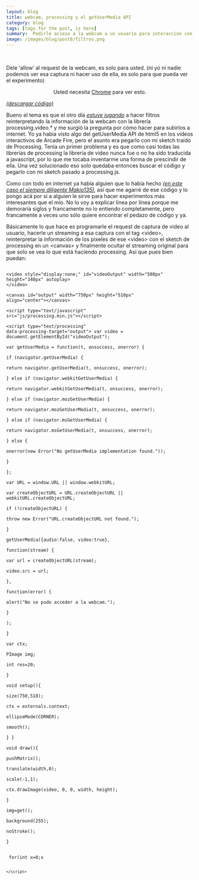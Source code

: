 ```yaml
---
layout: blog
title: webcam, processing y el getUserMedia API
category: blog
tags: [tags for the post, is here]  
summary:  Pedirle acceso a la webcam a un usuario para interacción con processing.js
image: /images/blog/post8/filtros.png
---
```


<br>

Dele ‘allow’ al request de la webcam, es solo para usted. (ni yo ni nadie podemos ver esa captura ni hacer uso de ella, es solo para que pueda ver el experimento)

<video style="display:none;" id="videoOutput" width="500px" height="340px" autoplay></video>

<canvas id="output" width="750px" height="510px" align="center">

Usted necesita [Chrome](https://www.google.com/chrome/) para ver esto. 


</canvas>

<script type="text/javascript" src="js/processing.min.js"></script>

<script type="text/processing" data-processing-target="output"> 
var video = document.getElementById("videoOutput");

var getUserMedia = function(t, onsuccess, onerror) {
 if (navigator.getUserMedia) {
 return navigator.getUserMedia(t, onsuccess, onerror);
 } else if (navigator.webkitGetUserMedia) {
 return navigator.webkitGetUserMedia(t, onsuccess, onerror);
 } else if (navigator.mozGetUserMedia) {
 return navigator.mozGetUserMedia(t, onsuccess, onerror);
 } else if (navigator.msGetUserMedia) {
 return navigator.msGetUserMedia(t, onsuccess, onerror);
 } else {
 onerror(new Error("No getUserMedia implementation found."));
 }
 };


 var URL = window.URL || window.webkitURL;
 var createObjectURL = URL.createObjectURL || webkitURL.createObjectURL;
 if (!createObjectURL) {
 throw new Error("URL.createObjectURL not found.");
 }

 getUserMedia({audio:false, video:true},
 function(stream) {
 var url = createObjectURL(stream);
 video.src = url;
 },
 function(error) {
 alert("No se pudo acceder a la webcam.");
 }
 );

 var ctx;
 PImage img;
 int res=20;

 void setup(){
 size(750,510);
 ctx = externals.context;
 ellipseMode(CORNER);
 smooth();
 }

 void draw(){
 pushMatrix();
 translate(width,0);
 scale(-1,1);
 ctx.drawImage(video, 0, 0, width, height); 


 img=get();
 background(255);
 noStroke();
 
 for(int x=0;x<img.width; x=x+res){
 for(int y=0; y<img.height; y=y+res){
 fill(img.get(x, y));
 ellipse(x, y, 15, 15);
 }
 }
 }


 </script>

[*(descargar código)*](https://dl.dropboxusercontent.com/u/21566953/mqvlm/post8_getusermedia.html)
 <br>

Bueno el tema es que el otro día _[estuve jugando](http://mqvlm.github.io/blog/webcam.html)_ a hacer filtros reinterpretando la información de la webcam con la librería processing.video.* y me surgió la pregunta por cómo hacer para subirlos a internet. Yo ya había visto algo del getUserMedia API de html5 en los videos interactivos de Arcade Fire, pero  el asunto era pegarlo con mi sketch traído de Processing. Tenía un primer problema y es que como casi todas las librerías de processing  la librería de video nunca fue o no ha sido traducida a javascript, por lo que me tocaba inventarme una forma de prescindir de ella. Una vez solucionado eso solo quedaba entonces buscar el código y pegarlo con mi sketch pasado a processing.js.

Como con todo en internet ya había alguien que lo había hecho _[(en este caso el siempre diligente Makio135)](http://forum.processing.org/one/topic/how-can-i-use-chrome-webcam-api-and-the-processing-js-to-manipulate-the-video.html)_, así que me agarré de ese código y lo pongo acá por si a alguien le sirve para hacer experimentos más interesantes que el mío. No lo voy a explicar línea por línea porque me demoraría siglos y francamente no lo entiendo completamente, pero francamente a veces uno sólo quiere encontrar el pedazo de código y ya. 

Básicamente lo que hace es programarle el request de captura de video al usuario, hacerle un streaming a esa captura con el tag &lt;video&gt;, reinterpretar la información de los pixeles de ese &lt;video&gt; con el sketch de processing en un &lt;canvas&gt; y finalmente ocultar el streaming original para que solo se vea lo que está haciendo processing.  Así que pues bien puedan: 

<code>
&lt;video style="display:none;" id="videoOutput" width="500px" height="340px" autoplay&gt;
&lt;/video&gt;</code>

<code>&lt;canvas id="output" width="750px" height="510px" align="center"&gt;&lt;/canvas&gt;</code>



<code>&lt;script type="text/javascript" src="js/processing.min.js"&gt;&lt;/script&gt;</code>

<code>&lt;script type="text/processing" data-processing-target="output"&gt; 
var video = document.getElementById("videoOutput");</code>

<code>var getUserMedia = function(t, onsuccess, onerror) {  
 if (navigator.getUserMedia) {  
 return navigator.getUserMedia(t, onsuccess, onerror);  
 } else if (navigator.webkitGetUserMedia) {  
 return navigator.webkitGetUserMedia(t, onsuccess, onerror);  
 } else if (navigator.mozGetUserMedia) {  
 return navigator.mozGetUserMedia(t, onsuccess, onerror);  
 } else if (navigator.msGetUserMedia) {  
 return navigator.msGetUserMedia(t, onsuccess, onerror);  
 } else {  
 onerror(new Error("No getUserMedia implementation found."));  
 }  
 };</code>  


 <code>var URL = window.URL || window.webkitURL;  
 var createObjectURL = URL.createObjectURL || webkitURL.createObjectURL;  
 if (!createObjectURL) {  
 throw new Error("URL.createObjectURL not found.");  
 }</code>  

 <code>getUserMedia({audio:false, video:true},  
 function(stream) {  
 var url = createObjectURL(stream);  
 video.src = url;  
 },  
 function(error) {  
 alert("No se pudo acceder a la webcam.");  
 }  
 );  
 }</code>  


 <code>var ctx;  
 PImage img;  
 int res=20;  
 }</code>


 <code>void setup(){  
 size(750,510);  
 ctx = externals.context;  
 ellipseMode(CORNER);  
 smooth();  
 }
 }</code>


 <code>void draw(){  
 pushMatrix();  
 translate(width,0);  
 scale(-1,1);  
 ctx.drawImage(video, 0, 0, width, height);   
 }</code>  



 <code>img=get();  
 background(255);  
 noStroke();  
 }</code>

 <code>  
 for(int x=0;x<img.width; x=x+res){   
 for(int y=0; y<img.height; y=y+res){  
 fill(img.get(x, y));  
 ellipse(x, y, 15, 15);  
 }  
 }  
 }  </code>  

 <code>&lt;/script&gt; </code>  


 




 <br>
 <br>


